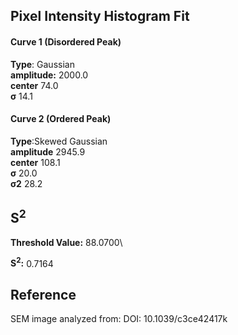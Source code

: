 ## Pixel Intensity Histogram Fit

#### Curve 1 (Disordered Peak)
**Type**: Gaussian\
**amplitude:** 2000.0\
**center** 74.0\
**σ** 14.1


#### Curve 2 (Ordered Peak)
**Type**:Skewed Gaussian\
**amplitude** 2945.9\
**center** 108.1\
**σ** 20.0\
**σ2** 28.2


## S<sup>2</sup>
**Threshold Value:** 88.0700\

**S<sup>2</sup>:** 0.7164















## Reference
SEM image analyzed from:
DOI: 10.1039/c3ce42417k
